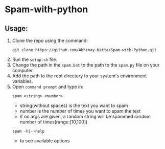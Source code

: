 # Spam-with-python

## Usage:

1. Clone the repo using the command:<br>
   ```
   git clone https://github.com/Abhinay-Katta/Spam-with-Python.git
   ```
2. Run the `setup.sh` file.
3. Change the path in the `spam.bat` to the path to the `spam.py` file on your computer.
4. Add the path to the root directory to your system's environment variables.
5. Open `command prompt` and type in:
   ```
   spam <string> <number>
   ```
   - string(without spaces) is the text you want to spam
   - number is the number of times you want to spam the text
   - if no args are given, a random string will be spammed random number of times(range:[10,100])
   ```
   spam -h|--help
   ```
   - to see available options
